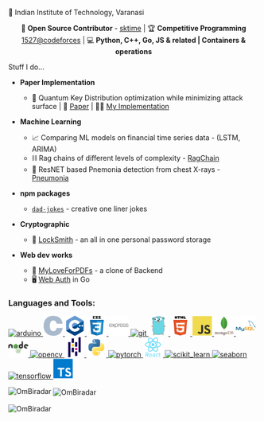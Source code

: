 <!-- <div align="center">
  <a href="https://github.com/OmBiradar" target="_blank">
    <img src="https://img.shields.io/badge/GitHub-181717?style=for-the-badge&logo=github&logoColor=white" alt="GitHub">
  </a>
  <a href="https://www.linkedin.com/in/om-biradar-2b4a981bb" target="_blank">
    <img src="https://img.shields.io/badge/LinkedIn-0077B5?style=for-the-badge&logo=linkedin&logoColor=white" alt="LinkedIn">
  </a>
  <a href="https://codeforces.com/profile/om_biradar" target="_blank">
    <img src="https://img.shields.io/badge/Codeforces-1F8ACB?style=for-the-badge&logo=codeforces&logoColor=white" alt="Codeforces">
  </a>
  <a href="mailto:ombiradar04@gmail.com" target="_blank">
    <img src="https://img.shields.io/badge/Email-D14836?style=for-the-badge&logo=gmail&logoColor=white" alt="Email">
  </a>
</div>  -->

📍 Indian Institute of Technology, Varanasi

<div align="center">
  
🔗 **Open Source Contributor** - [sktime](https://github.com/sktime/sktime) | 🏆 **Competitive Programming** [1527@codeforces](https://codeforces.com/profile/om_biradar) | 💻 **Python, C++, Go, JS & related | Containers & operations**

</div>
<!-- 
> NOTE: ☕ **Caffeine-fueled** -->

<!-- ### Interesting Stuff here -->

Stuff I do...

- **Paper Implementation** 
    - 🔑 Quantum Key Distribution optimization while minimizing attack surface | 📄 [Paper](https://ieeexplore.ieee.org/document/10380212) | ✍🏻 [My Implementation](https://github.com/OmBiradar/MATN/blob/main/main.ipynb)

- **Machine Learning**
    - 📈 Comparing ML models on financial time series data - (LSTM, ARIMA)
    - ⛓️ Rag chains of different levels of complexity - [RagChain](https://github.com/OmBiradar/ragchain)
    - 🩻 ResNET based Pnemonia detection from chest X-rays - [Pneumonia](https://github.com/OmBiradar/Pneumonia-DL-ResNet)

- **npm packages**
  - [`dad-jokes`](https://www.npmjs.com/package/@ombiradar/dad-jokes) - creative one liner jokes

- **Cryptographic**
    - 🔐 [LockSmith](https://github.com/OmBiradar/locksmith) - an all in one personal password storage

- **Web dev works**
    - 📃 [MyLoveForPDFs](https://github.com/OmBiradar/my-love-for-pdfs) - a clone of Backend 
    - 🖥 [Web Auth](https://github.com/OmBiradar/golang_secure_login_portal) in Go
 


<h3 align="left">Languages and Tools:</h3>
<p align="left"> <a href="https://www.arduino.cc/" target="_blank" rel="noreferrer"> <img src="https://cdn.worldvectorlogo.com/logos/arduino-1.svg" alt="arduino" width="40" height="40"/> </a> <a href="https://www.cprogramming.com/" target="_blank" rel="noreferrer"> <img src="https://raw.githubusercontent.com/devicons/devicon/master/icons/c/c-original.svg" alt="c" width="40" height="40"/> </a> <a href="https://www.w3schools.com/cpp/" target="_blank" rel="noreferrer"> <img src="https://raw.githubusercontent.com/devicons/devicon/master/icons/cplusplus/cplusplus-original.svg" alt="cplusplus" width="40" height="40"/> </a> <a href="https://www.w3schools.com/css/" target="_blank" rel="noreferrer"> <img src="https://raw.githubusercontent.com/devicons/devicon/master/icons/css3/css3-original-wordmark.svg" alt="css3" width="40" height="40"/> </a> <a href="https://expressjs.com" target="_blank" rel="noreferrer"> <img src="https://raw.githubusercontent.com/devicons/devicon/master/icons/express/express-original-wordmark.svg" alt="express" width="40" height="40"/> </a> <a href="https://git-scm.com/" target="_blank" rel="noreferrer"> <img src="https://www.vectorlogo.zone/logos/git-scm/git-scm-icon.svg" alt="git" width="40" height="40"/> </a> <a href="https://golang.org" target="_blank" rel="noreferrer"> <img src="https://raw.githubusercontent.com/devicons/devicon/master/icons/go/go-original.svg" alt="go" width="40" height="40"/> </a> <a href="https://www.w3.org/html/" target="_blank" rel="noreferrer"> <img src="https://raw.githubusercontent.com/devicons/devicon/master/icons/html5/html5-original-wordmark.svg" alt="html5" width="40" height="40"/> </a> <a href="https://developer.mozilla.org/en-US/docs/Web/JavaScript" target="_blank" rel="noreferrer"> <img src="https://raw.githubusercontent.com/devicons/devicon/master/icons/javascript/javascript-original.svg" alt="javascript" width="40" height="40"/> </a> <a href="https://www.mongodb.com/" target="_blank" rel="noreferrer"> <img src="https://raw.githubusercontent.com/devicons/devicon/master/icons/mongodb/mongodb-original-wordmark.svg" alt="mongodb" width="40" height="40"/> </a> <a href="https://www.mysql.com/" target="_blank" rel="noreferrer"> <img src="https://raw.githubusercontent.com/devicons/devicon/master/icons/mysql/mysql-original-wordmark.svg" alt="mysql" width="40" height="40"/> </a> <a href="https://nodejs.org" target="_blank" rel="noreferrer"> <img src="https://raw.githubusercontent.com/devicons/devicon/master/icons/nodejs/nodejs-original-wordmark.svg" alt="nodejs" width="40" height="40"/> </a> <a href="https://opencv.org/" target="_blank" rel="noreferrer"> <img src="https://www.vectorlogo.zone/logos/opencv/opencv-icon.svg" alt="opencv" width="40" height="40"/> </a> <a href="https://pandas.pydata.org/" target="_blank" rel="noreferrer"> <img src="https://raw.githubusercontent.com/devicons/devicon/2ae2a900d2f041da66e950e4d48052658d850630/icons/pandas/pandas-original.svg" alt="pandas" width="40" height="40"/> </a> <a href="https://www.python.org" target="_blank" rel="noreferrer"> <img src="https://raw.githubusercontent.com/devicons/devicon/master/icons/python/python-original.svg" alt="python" width="40" height="40"/> </a> <a href="https://pytorch.org/" target="_blank" rel="noreferrer"> <img src="https://www.vectorlogo.zone/logos/pytorch/pytorch-icon.svg" alt="pytorch" width="40" height="40"/> </a> <a href="https://reactjs.org/" target="_blank" rel="noreferrer"> <img src="https://raw.githubusercontent.com/devicons/devicon/master/icons/react/react-original-wordmark.svg" alt="react" width="40" height="40"/> </a> <a href="https://scikit-learn.org/" target="_blank" rel="noreferrer"> <img src="https://upload.wikimedia.org/wikipedia/commons/0/05/Scikit_learn_logo_small.svg" alt="scikit_learn" width="40" height="40"/> </a> <a href="https://seaborn.pydata.org/" target="_blank" rel="noreferrer"> <img src="https://seaborn.pydata.org/_images/logo-mark-lightbg.svg" alt="seaborn" width="40" height="40"/> </a> <a href="https://www.tensorflow.org" target="_blank" rel="noreferrer"> <img src="https://www.vectorlogo.zone/logos/tensorflow/tensorflow-icon.svg" alt="tensorflow" width="40" height="40"/> </a> <a href="https://www.typescriptlang.org/" target="_blank" rel="noreferrer"> <img src="https://raw.githubusercontent.com/devicons/devicon/master/icons/typescript/typescript-original.svg" alt="typescript" width="40" height="40"/> </a> </p>
<p><img align="left" src="https://github-readme-stats.vercel.app/api/top-langs?username=OmBiradar&show_icons=true&locale=en&layout=compact" alt="OmBiradar" /></p>

<p>&nbsp;<img align="center" src="https://github-readme-stats.vercel.app/api?username=OmBiradar&show_icons=true&locale=en" alt="OmBiradar" /></p>

<p><img align="center" src="https://github-readme-streak-stats.herokuapp.com/?user=OmBiradar&" alt="OmBiradar" /></p>
<!--
<p><img align="left" src="https://github-readme-stats.vercel.app/api/top-langs?username=OmBiradar&show_icons=true&locale=en&layout=compact" alt="OmBiradar" /></p>
<p>&nbsp;<img align="center" src="https://github-readme-stats.vercel.app/api?username=OmBiradar&show_icons=true&locale=en" alt="OmBiradar" /></p>
<p><img align="center" src="https://github-readme-streak-stats.herokuapp.com/?user=OmBiradar&" alt="OmBiradar" /></p>
-->
